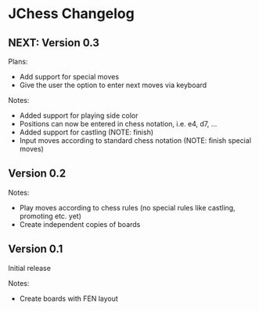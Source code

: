 # JChess Changelog

## NEXT: Version 0.3

Plans:
* Add support for special moves
* Give the user the option to enter next moves via keyboard

Notes:
* Added support for playing side color
* Positions can now be entered in chess notation, i.e. e4, d7, ...
* Added support for castling (NOTE: finish)
* Input moves according to standard chess notation (NOTE: finish special moves)

## Version 0.2

Notes:
* Play moves according to chess rules (no special rules like castling, promoting etc. yet)
* Create independent copies of boards

## Version 0.1

Initial release

Notes:
* Create boards with FEN layout
